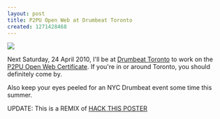 ```yaml
--- 
layout: post
title: P2PU Open Web at Drumbeat Toronto
created: 1271428468
---
```

<a href="http://www.flickr.com/photos/johndbritton/4525641205/"><img src="http://farm5.static.flickr.com/4066/4525641205_abca9cea2c.jpg" /></a>

Next Saturday, 24 April 2010, I'll be at <a href="http://www.drumbeat.org/events/drumbeat-toronto">Drumbeat Toronto</a> to work on the <a href="https://wiki.mozilla.org/Drumbeat/Challenges/p2pu">P2PU Open Web Certificate</a>. If you're in or around Toronto, you should definitely come by.

Also keep your eyes peeled for an NYC Drumbeat event some time this summer.

UPDATE: This is a REMIX of <a href="http://commonspace.wordpress.com/2010/04/16/drumbeat-toronto-poster/">HACK THIS POSTER</a>
